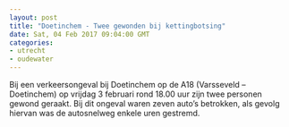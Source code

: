 ```yaml
---
layout: post
title: "Doetinchem - Twee gewonden bij kettingbotsing"
date: Sat, 04 Feb 2017 09:04:00 GMT
categories: 
- utrecht 
- oudewater 
---
```


Bij een verkeersongeval bij Doetinchem op de A18 (Varsseveld – Doetinchem) op vrijdag 3 februari  rond 18.00 uur zijn twee personen gewond geraakt. Bij dit ongeval waren zeven auto’s betrokken, als gevolg hiervan was de autosnelweg enkele uren gestremd.
